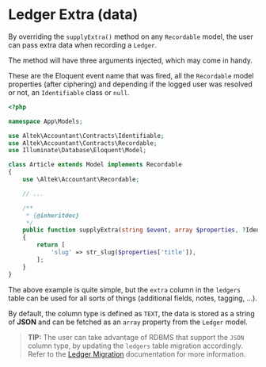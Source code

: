 # Ledger Extra (data)
By overriding the `supplyExtra()` method on any `Recordable` model, the user can pass extra data when recording a `Ledger`.

The method will have three arguments injected, which may come in handy.

These are the Eloquent event name that was fired, all the `Recordable` model properties (after ciphering) and depending if the logged user was resolved or not, an `Identifiable` class or `null`.

```php
<?php

namespace App\Models;

use Altek\Accountant\Contracts\Identifiable;
use Altek\Accountant\Contracts\Recordable;
use Illuminate\Database\Eloquent\Model;

class Article extends Model implements Recordable
{
    use \Altek\Accountant\Recordable;

    // ...

    /**
     * {@inheritdoc}
     */
    public function supplyExtra(string $event, array $properties, ?Identifiable $user): array
    {
        return [
            'slug' => str_slug($properties['title']),
        ];
    }
}
```

The above example is quite simple, but the `extra` column in the `ledgers` table can be used for all sorts of things (additional fields, notes, tagging, ...).

By default, the column type is defined as `TEXT`, the data is stored as a string of **JSON** and can be fetched as an `array` property from the `Ledger` model.

> **TIP:** The user can take advantage of RDBMS that support the `JSON` column type, by updating the `ledgers` table migration accordingly. Refer to the [Ledger Migration](ledger-migration.md) documentation for more information.
